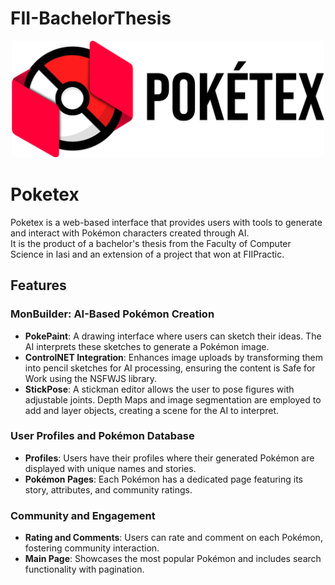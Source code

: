 # FII-BachelorThesis
<p align="center">
  <img src="https://github.com/FrentescuCezar/FIIPractic_Bytex/blob/main/Poketex/03-frontend/poketex/src/Images/PublicImages/Pokytex-2.png" width=500 title="Poketex">
</p>


# Poketex

Poketex is a web-based interface that provides users with tools to generate and interact with Pokémon characters created through AI. \
It is the product of a bachelor's thesis from the Faculty of Computer Science in Iasi and an extension of a project that won at FIIPractic.

## Features

### MonBuilder: AI-Based Pokémon Creation
- **PokePaint**: A drawing interface where users can sketch their ideas. The AI interprets these sketches to generate a Pokémon image.
- **ControlNET Integration**: Enhances image uploads by transforming them into pencil sketches for AI processing, ensuring the content is Safe for Work using the NSFWJS library.
- **StickPose**: A stickman editor allows the user to pose figures with adjustable joints. Depth Maps and image segmentation are employed to add and layer objects, creating a scene for the AI to interpret.

### User Profiles and Pokémon Database
- **Profiles**: Users have their profiles where their generated Pokémon are displayed with unique names and stories.
- **Pokémon Pages**: Each Pokémon has a dedicated page featuring its story, attributes, and community ratings.

### Community and Engagement
- **Rating and Comments**: Users can rate and comment on each Pokémon, fostering community interaction.
- **Main Page**: Showcases the most popular Pokémon and includes search functionality with pagination.
